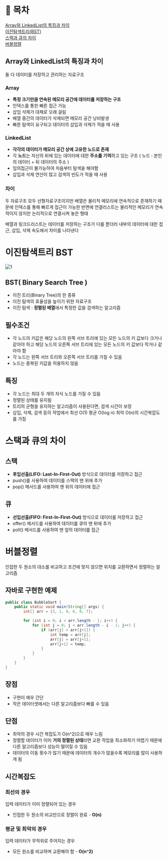 # 💬 목차

[Array와 LinkedList의 특징과 차이](#array와-linkedlist의-특징과-차이)<br/>
[이진탐색트리(BST)](#이진탐색트리-bst)<br/>
[스택과 큐의 차이](#스택과-큐의-차이)<br/>
[버블정렬](#버블정렬)

## Array와 LinkedList의 특징과 차이

둘 다 데이터를 저장하고 관리하는 자료구조

### Array

- **특정 크기만큼 연속된 메모리 공간에 데이터를 저장하는 구조**
- 인덱스를 통한 빠른 접근 가능
- 삽입 삭제가 대체로 오래 걸림
- 배열 중간의 데이터가 삭제되면 메모리 공간 낭비발생
- 빠른 탐색이 요구되고 데이터의 삽입과 삭제가 적을 때 사용

### LinkedList

- **각각의 데이터가 메모리 공간 상에 고유한 노드로 존재**
- 각 **노드**는 자신의 뒤에 있는 데이터에 대한 **주소를 기억**하고 있는 구조 ( 노드 : 본인의 데이터 + 뒤 데이터의 주소 )
- 임의접근이 불가능하여 처음부터 탐색을 해야함
- 삽입과 삭제 연산이 많고 검색의 빈도가 적을 때 사용

### 차이

두 자료구조 모두 선형자료구조이지만 배열은 물리적 메모리에 연속적으로 존재하기 때문에 인덱스를 통해 빠르게 접근이 가능한 반면에 연결리스트는 물리적인 메모리가 연속적이지 않지만 논리적으로 연결시켜 놓은 형태

배열과 링크드리스트는 데이터를 저장하는 구조가 다를 뿐더러 내부의 데이터에 대한 접근, 삽입, 삭제 속도에서 차이를 나타낸다


# 이진탐색트리 BST
![1](https://user-images.githubusercontent.com/97332044/228278258-4d778bef-6c23-410a-b049-4f33d08da93c.jpg)

## BST( Binary Search Tree )
- 이진 트리(Binary Tree)의 한 종류
- 이진 탐색의 효율성을 높이기 위한 자료구조
- 이진 탐색 : **정렬된 배열**에서 특정한 값을 검색하는 알고리즘

## 필수조건

- 각 노드의 키값은 해당 노드의 왼쪽 서브 트리에 있는 모든 노드의 키 값보다 크거나 같아야 하고 
해당 노드의 오른쪽 서브 트리에 있는 모든 노드의 키 값보다 작거나 같아야 함
- 각 노드는 왼쪽 서브 트리와 오른쪽 서브 트리를 가질 수 있음
- 노드는 중복된 키값을 허용하지 않음

## 특징

- 각 노드는 최대 두 개의 자식 노드를 가질 수 있음
- 정렬된 상태를 유지됨
- 트리의 균형을 유지하는 알고리즘이 사용된다면, 검색 시간이 보장
- 삽입, 삭제, 검색 등의 작업에서 최선 O(1) 평균 O(log n) 최악 O(n)의 시간복잡도를 가짐

# 스택과 큐의 차이

## 스택
- **후입선출(LIFO: Last-In-First-Out)** 방식으로 데이터를 저장하고 접근
- push()를 사용하여 데이터를 스택의 맨 위에 추가
- pop() 메서드를 사용하여 맨 위의 데이터에 접근

## 큐
- **선입선출(FIFO: First-In-First-Out)** 방식으로 데이터를 저장하고 접근
- offer() 메서드를 사용하여 데이터를 큐의 맨 뒤에 추가
- poll() 메서드를 사용하여 맨 앞의 데이터를 접근

# 버블정렬

인접한 두 원소의 대소를 비교하고 조건에 맞지 않으면 위치를 교환하면서 정렬하는 알고리즘

## 자바로 구현한 예제


``` Java
public class BubbleSort {
    public static void main(String[] args) {
        int[] arr = {3, 1, 9, 6, 0, 7};

        for (int i = 0; i < arr.length - 1; i++) {
            for (int j = 0; j < arr.length - i - 1; j++) {
                if (arr[j] > arr[j+1]) {
                    int temp = arr[j];
                    arr[j] = arr[j+1];
                    arr[j+1] = temp;
                }
            }
        }
    }
}
```

## 장점

- 구현이 매우 간단
- 작은 데이터셋에서는 다른 알고리즘보다 빠를 수 있음

## 단점

- 최악의 경우 시간 복잡도가 O(n^2)으로 매우 느림
- 정렬할 데이터가 이미 **거의 정렬된 상태**라면 교환 작업을 최소화하기 어렵기 때문에 다른 알고리즘보다 성능이 떨어질 수 있음
- 데이터의 이동 횟수가 많기 때문에 데이터의 개수가 많을수록 메모리를 많이 사용하게 됨

## 시간복잡도

### 최선의 경우

입력 데이터가 이미 정렬되어 있는 경우

- 인접한 두 원소의 비교만으로 정렬이 완료 - **O(n)**

### 평균 및 최악의 경우

입력 데이터가 무작위로 주어지는 경우
 
- 모든 원소를 비교하며 교환해야 함 - **O(n^2)**